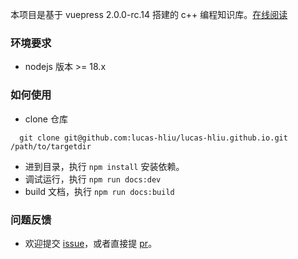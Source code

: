 本项目是基于 vuepress 2.0.0-rc.14 搭建的 c++ 编程知识库。[在线阅读](https://lucas-hliu.github.io)

### 环境要求
- nodejs 版本 >= 18.x

### 如何使用
- clone 仓库
``` shell
  git clone git@github.com:lucas-hliu/lucas-hliu.github.io.git /path/to/targetdir
```
- 进到目录，执行 `npm install` 安装依赖。
- 调试运行，执行 `npm run docs:dev`
- build 文档，执行 `npm run docs:build`
  
### 问题反馈
- 欢迎提交 [issue](https://github.com/lucas-hliu/lucas-hliu.github.io/issues)，或者直接提 [pr](https://github.com/lucas-hliu/lucas-hliu.github.io/pulls)。